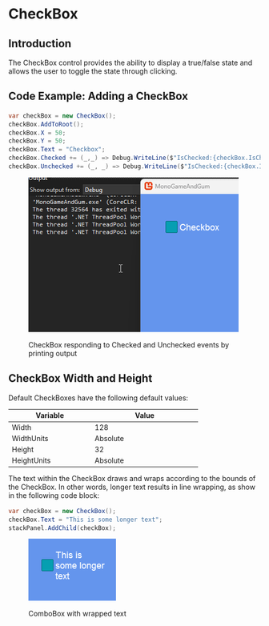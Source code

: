 # CheckBox

## Introduction

The CheckBox control provides the ability to display a true/false state and allows the user to toggle the state through clicking.

## Code Example: Adding a CheckBox

```csharp
var checkBox = new CheckBox();
checkBox.AddToRoot();
checkBox.X = 50;
checkBox.Y = 50;
checkBox.Text = "Checkbox";
checkBox.Checked += (_,_) => Debug.WriteLine($"IsChecked:{checkBox.IsChecked}");
checkBox.Unchecked += (_, _) => Debug.WriteLine($"IsChecked:{checkBox.IsChecked}");
```

<figure><img src="../../../../.gitbook/assets/13_08 55 15.gif" alt=""><figcaption><p>CheckBox responding to Checked and Unchecked events by printing output</p></figcaption></figure>

## CheckBox Width and Height

Default CheckBoxes have the following default values:

<table><thead><tr><th width="151.5999755859375">Variable</th><th width="199.5999755859375">Value</th></tr></thead><tbody><tr><td>Width</td><td>128</td></tr><tr><td>WidthUnits</td><td>Absolute</td></tr><tr><td>Height</td><td>32</td></tr><tr><td>HeightUnits</td><td>Absolute</td></tr></tbody></table>

The text within the CheckBox draws and wraps according to the bounds of the CheckBox. In other words, longer text results in line wrapping, as show in the following code block:

```csharp
var checkBox = new CheckBox();
checkBox.Text = "This is some longer text";
stackPanel.AddChild(checkBox);
```

<figure><img src="../../../../.gitbook/assets/13_08 56 16.png" alt=""><figcaption><p>ComboBox with wrapped text</p></figcaption></figure>
